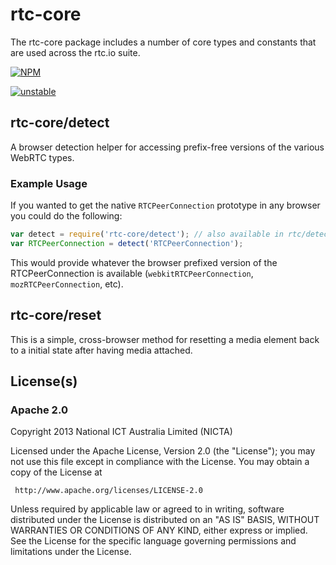 # rtc-core

The rtc-core package includes a number of core types and constants that
are used across the rtc.io suite.


[![NPM](https://nodei.co/npm/rtc-core.png)](https://nodei.co/npm/rtc-core/)

[![unstable](http://hughsk.github.io/stability-badges/dist/unstable.svg)](http://github.com/hughsk/stability-badges)

## rtc-core/detect

A browser detection helper for accessing prefix-free versions of the various
WebRTC types.

### Example Usage

If you wanted to get the native `RTCPeerConnection` prototype in any browser
you could do the following:

```js
var detect = require('rtc-core/detect'); // also available in rtc/detect
var RTCPeerConnection = detect('RTCPeerConnection');
```

This would provide whatever the browser prefixed version of the
RTCPeerConnection is available (`webkitRTCPeerConnection`,
`mozRTCPeerConnection`, etc).

## rtc-core/reset

This is a simple, cross-browser method for resetting a media element
back to a initial state after having media attached.

## License(s)

### Apache 2.0

Copyright 2013 National ICT Australia Limited (NICTA)

   Licensed under the Apache License, Version 2.0 (the "License");
   you may not use this file except in compliance with the License.
   You may obtain a copy of the License at

     http://www.apache.org/licenses/LICENSE-2.0

   Unless required by applicable law or agreed to in writing, software
   distributed under the License is distributed on an "AS IS" BASIS,
   WITHOUT WARRANTIES OR CONDITIONS OF ANY KIND, either express or implied.
   See the License for the specific language governing permissions and
   limitations under the License.

